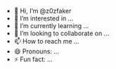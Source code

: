 - 👋 Hi, I’m @z0zfaker
- 👀 I’m interested in ...
- 🌱 I’m currently learning ...
- 💞️ I’m looking to collaborate on ...
- 📫 How to reach me ...
- 😄 Pronouns: ...
- ⚡ Fun fact: ...

<!---
z0zfaker/z0zfaker is a ✨ special ✨ repository because its `README.md` (this file) appears on your GitHub profile.
You can click the Preview link to take a look at your changes.
--->

